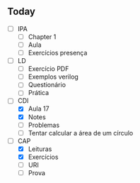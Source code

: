 ## Today
- [ ] IPA
	- [ ] Chapter 1
	- [ ] Aula
	- [ ] Exercícios presença
- [ ] LD
	- [ ] Exercício PDF
	- [ ] Exemplos verilog
	- [ ] Questionário
	- [ ] Prática
- [ ] CDI
	- [x] Aula 17
	- [x] Notes
	- [ ] Problemas
	- [ ] Tentar calcular a área de um círculo
- [ ] CAP
	- [x] Leituras
	- [x] Exercícios
	- [ ] URI
	- [ ] Prova
